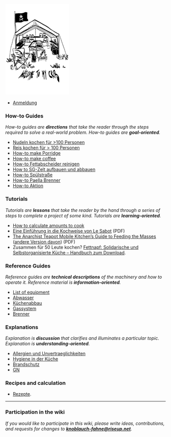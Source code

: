 <img src="./wiki/images/KF_Welcome.png" alt="Welcome" width="200"/>

* [Anmeldung](wiki/Anmeldung.yml)



### How-to Guides

*How-to guides are **directions** that take the reader through the steps required to solve a real-world problem. How-to guides are **goal-oriented**.*

* [Nudeln kochen für >100 Personen](wiki/howtos/nudeln)
* [Reis kochen für > 100 Personen](wiki/howtos/reis)
* [How-to make Porridge](wiki/howtos/porridge)
* [How-to make coffee](wiki/howtos/coffee)
* [How-to Fettabscheider reinigen](wiki/Abwasser)
* [How to SG-Zelt aufbauen und abbauen]()
* [How-to Spülstraße](wiki/spuelstrasse)
* [How-to Paella Brenner](wiki/howtos/paella-pfanne)
* [How-to Aktion](wiki/AktionsToDo)

### Tutorials

*Tutorials are **lessons** that take the reader by the hand through a series of steps to complete a project of some kind. Tutorials are **learning-oriented**.*

* [How to calculate amounts to cook](wiki/Mengenkalkulation)
* [Eine Einführung in die Kochweise von Le Sabot](wiki/resources/saboschuere_GE_may2010.pdf) (PDF)
* [The Anarchist Teapot Mobile Kitchen’s Guide to Feeding the Masses](wiki/resources/guide-to-mass-catering.pdf) ([andere Version davon](wiki/resources/anarchist-teapot-mobile-kitchen-the-anarchist-teapot-mobile-kitchen-s-guide-to-feeding-the-mass.pdf)) (PDF)
* Zusammen für 50 Leute kochen? [Fettnapf: Solidarische und Selbstorganisierte Küche – Handbuch zum Download](wiki/resources/Fettnapf2016.pdf).

### Reference Guides

*Reference guides are **technical descriptions** of the machinery and how to operate it. Reference material is **information-oriented**.*

* [List of equipment](wiki/Inventar)
* [Abwasser](wiki/Abwasser)
* [Küchenabbau](wiki/Kuechenabbau)
* [Gassystem]()
* [Brenner]()

### Explanations

*Explanation is **discussion** that clarifies and illuminates a particular topic. Explanation is **understanding-oriented**.*

* [Allergien und Unvertraeglichkeiten](wiki/Allergien%20und%20Unvertraeglichkeiten)
* [Hygiene in der Küche](wiki/Hygiene)
* [Brandschutz](wiki/Brandschutz)
* [GN](wiki/GN_1mal1)

### Recipes and calculation

* [Rezepte](wiki/Rezepte).

***
### Participation in the wiki

*If you would like to participate in this wiki, please write ideas, contributions, and requests for changes to **knoblauch-fahne@riseup.net**.*

